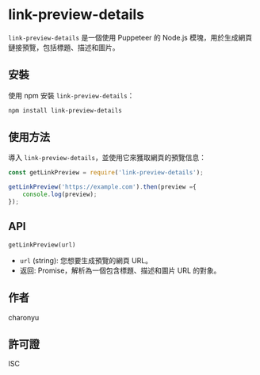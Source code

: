 # link-preview-details

`link-preview-details` 是一個使用 Puppeteer 的 Node.js 模塊，用於生成網頁鏈接預覽，包括標題、描述和圖片。

## 安裝

使用 npm 安裝 `link-preview-details`：

```bash
npm install link-preview-details
```

## 使用方法

導入 `link-preview-details`，並使用它來獲取網頁的預覽信息：

```javascript
const getLinkPreview = require('link-preview-details');

getLinkPreview('https://example.com').then(preview ={
    console.log(preview);
});
```

## API

`getLinkPreview(url)`

- `url` (string): 您想要生成預覽的網頁 URL。
- 返回: Promise，解析為一個包含標題、描述和圖片 URL 的對象。

## 作者

charonyu

## 許可證

ISC
